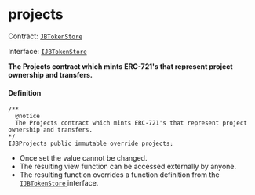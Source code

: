 # projects

Contract: [`JBTokenStore`](/api/contracts/jbtokenstore/README.md)​‌

Interface: [`IJBTokenStore`](/api/interfaces/ijbtokenstore.md)

**The Projects contract which mints ERC-721's that represent project ownership and transfers.**

#### Definition

```
/**
  @notice
  The Projects contract which mints ERC-721's that represent project ownership and transfers.
*/
IJBProjects public immutable override projects;
```

* Once set the value cannot be changed.
* The resulting view function can be accessed externally by anyone.
* The resulting function overrides a function definition from the [`IJBTokenStore` ](/api/interfaces/ijbtokenstore.md) interface.
